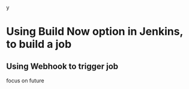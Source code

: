 y
# Using Build Now option in Jenkins, to build a job
## Using Webhook to trigger job
focus on future

